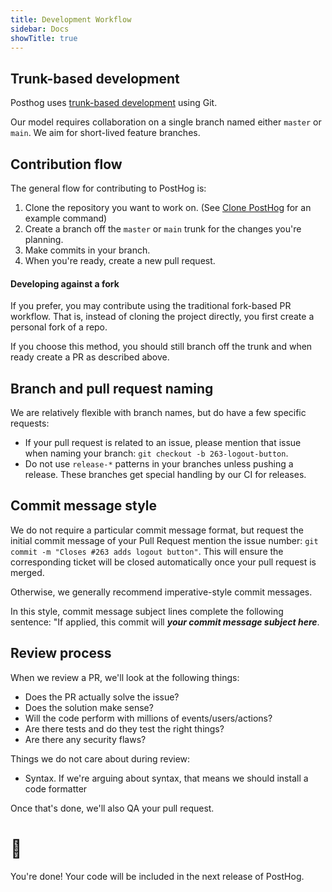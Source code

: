 ```yaml
---
title: Development Workflow
sidebar: Docs
showTitle: true
---
```


## Trunk-based development

Posthog uses <a href="https://cloud.google.com/architecture/devops/devops-tech-trunk-based-development" target="_blank">
trunk-based development</a> using Git.

Our model requires collaboration on a single branch named either `master` or `main`. We aim for short-lived feature branches.

## Contribution flow

The general flow for contributing to PostHog is:

1. Clone the repository you want to work on. (See [Clone PostHog](/docs/contribute/developing-locally#clone-posthog) for an example command) 
2. Create a branch off the `master` or `main` trunk for the changes you're planning.
3. Make commits in your branch.
4. When you're ready, create a new pull request.

#### Developing against a fork

If you prefer, you may contribute using the traditional fork-based PR workflow. That is, instead of cloning the project directly, you first create a personal fork of a repo. 

If you choose this method, you should still branch off the trunk and when ready create a PR as described above. 

## Branch and pull request naming

We are relatively flexible with branch names, but do have a few specific requests:

- If your pull request is related to an issue, please mention that issue when naming your branch: `git checkout -b 263-logout-button`.
- Do not use `release-*` patterns in your branches unless pushing a release. These branches get special handling by our CI for releases.

## Commit message style

We do not require a particular commit message format, but request the initial commit message of your Pull Request mention the issue number: `git commit -m "Closes #263 adds logout button"`. This will ensure the corresponding ticket will be closed automatically once your pull request is merged.

Otherwise, we generally recommend imperative-style commit messages. 

In this style, commit message subject lines complete the following sentence: "If applied, this commit will _**your commit message subject here**_.

## Review process

When we review a PR, we'll look at the following things:
- Does the PR actually solve the issue?
- Does the solution make sense?
- Will the code perform with millions of events/users/actions?
- Are there tests and do they test the right things?
- Are there any security flaws?

Things we do not care about during review:
- Syntax. If we're arguing about syntax, that means we should install a code formatter

Once that's done, we'll also QA your pull request.

# 🎉

You're done! Your code will be included in the next release of PostHog.
